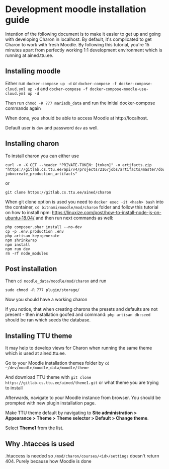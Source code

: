 # Development moodle installation guide

Intention of the following document is to make it easier to get up and going with developing Charon in localhost. By default, it's complicated to get Charon to work with fresh Moodle. By following this tutorial, you're 15 minutes apart from perfectly working 1:1 development environment which is running at ained.ttu.ee.

## Installing moodle

Either run `docker-compose up -d` or `docker-compose -f docker-compose-cloud.yml up -d` and `docker-compose -f docker-compose-moodle-use-cloud.yml up -d`

Then run `chmod -R 777 mariadb_data` and run the initial docker-compose commands again

When done, you should be able to access Moodle at http://localhost.

Default user is ```dev``` and password ```dev``` as well.

## Installing charon

To install charon you can either use 
```
curl -v -X GET --header "PRIVATE-TOKEN: [token]" -o artifacts.zip "https://gitlab.cs.ttu.ee/api/v4/projects/216/jobs/artifacts/master/download?job=create_production_artifacts"
```
or 
```
git clone https://gitlab.cs.ttu.ee/ained/charon
```

When git clone option is used you need to `docker exec -it <hash> bash` into the container, `cd bitnami/moodle/mod/charon` folder and follow this tutorial on how to install npm: https://linuxize.com/post/how-to-install-node-js-on-ubuntu-18.04/
and then run next commands as well: 
```
php composer.phar install --no-dev
cp -p .env.production .env
php artisan key:generate
npm shrinkwrap
npm install
npm run dev
rm -rf node_modules
```

## Post installation

Then `cd moodle_data/moodle/mod/charon` and run 
```
sudo chmod -R 777 plugin/storage/
```

Now you should have a working charon

If you notice, that when creating charons the presets and defaults are not present - then installation goofed and command:
`php artisan db:seed` should be ran which seeds the database.

## Installing TTU theme

It may help to develop views for Charon when running the same theme which is used at ained.ttu.ee. 

Go to your Moodle installation themes folder by
 ```cd ~/dev/moodle/moodle_data/moodle/theme```

And download TTU theme with 
```git clone https://gitlab.cs.ttu.ee/ained/theme1.git``` or what theme you are trying to install

Afterwards, navigate to your Moodle instance from browser. You should be prompted with new plugin installation page.

Make TTU theme default by navigating to **Site administration > Appearance > Theme > Theme selector > Default > Change theme**.

Select **Theme1** from the list.

## Why .htacces is used
.htaccess is needed so `/mod/charon/courses/<id>/settings` doesn't return 404. Purely because how Moodle is done
